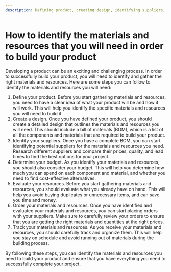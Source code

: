 ```yaml
---
description: Defining product, creating design, identifying suppliers, determining budget, evaluating resources, ordering and tracking materials and resources.
---
```

# How to identify the materials and resources that you will need in order to build your product

Developing a product can be an exciting and challenging process. In order to successfully build your product, you will need to identify and gather the right materials and resources. Here are some steps you can follow to identify the materials and resources you will need:

1. Define your product. Before you start gathering materials and resources, you need to have a clear idea of what your product will be and how it will work. This will help you identify the specific materials and resources you will need to build it.
2. Create a design. Once you have defined your product, you should create a detailed design that outlines the materials and resources you will need. This should include a bill of materials (BOM), which is a list of all the components and materials that are required to build your product.
3. Identify your suppliers. Once you have a complete BOM, you can start identifying potential suppliers for the materials and resources you need. Research different suppliers and compare their prices, quality, and lead times to find the best options for your project.
4. Determine your budget. As you identify your materials and resources, you should also consider your budget. This will help you determine how much you can spend on each component and material, and whether you need to find cost-effective alternatives.
5. Evaluate your resources. Before you start gathering materials and resources, you should evaluate what you already have on hand. This will help you avoid buying duplicates or unnecessary items, and can save you time and money.
6. Order your materials and resources. Once you have identified and evaluated your materials and resources, you can start placing orders with your suppliers. Make sure to carefully review your orders to ensure that you are getting the right materials and quantities at the right prices.
7. Track your materials and resources. As you receive your materials and resources, you should carefully track and organize them. This will help you stay on schedule and avoid running out of materials during the building process.

By following these steps, you can identify the materials and resources you need to build your product and ensure that you have everything you need to successfully complete your project.

